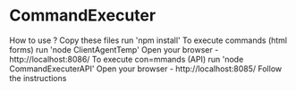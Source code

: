 # CommandExecuter

How to use ?
    Copy these files
      run 'npm install'
    To execute commands (html forms)
        run 'node ClientAgentTemp'
        Open your browser - http://localhost:8086/
    To execute con=mmands (API)
        run 'node CommandExecuterAPI'
        Open your browser - http://localhost:8085/
        Follow the instructions
    
